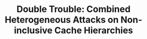 ---
title: "Double Trouble: Combined Heterogeneous Attacks on Non-inclusive Cache Hierarchies"
collection: publications
venue: "USENIX Security '22 (to appear)"
#ar: '(acceptance rate: %)'
citation: '<b>Antoon Purnal</b>, Furkan Turan, Ingrid Verbauwhede'
---